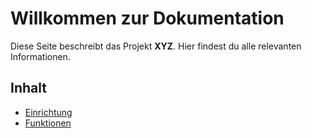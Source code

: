 # Willkommen zur Dokumentation
Diese Seite beschreibt das Projekt **XYZ**.
Hier findest du alle relevanten Informationen.
## Inhalt
- [Einrichtung](./setup.md)
- [Funktionen](./features.md)
